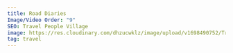 ```yaml
---
title: Road Diaries
Image/Video Order: "9"
SEO: Travel People Village
image: https://res.cloudinary.com/dhzucwklz/image/upload/v1698490752/Travel/DSC_4532_gs14dg.jpg
tag: travel
---
```

